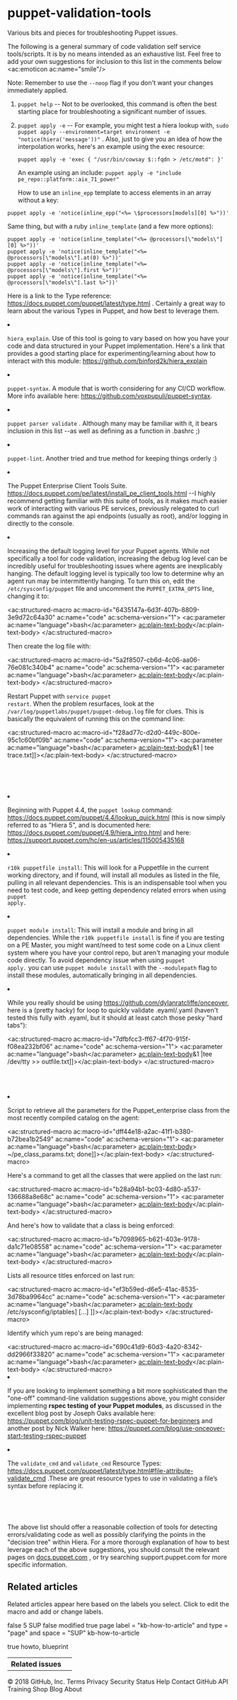 # puppet-validation-tools
Various bits and pieces for troubleshooting Puppet issues.

The following is a general summary of code validation self service tools/scripts. It is by no means intended as an exhaustive list.  Feel free to add your own suggestions for inclusion to this list in the comments below <ac:emoticon ac:name="smile"/>

Note: Remember to use the `--noop` flag if you don't want your changes immediately applied.
  
1. `puppet help` -- Not to be overlooked, this command is often the best starting place for troubleshooting a significant number of issues.
    
2. `puppet apply -e` -- For example, you might test a hiera lookup with, `sudo puppet apply --environment=target environment -e "notice(hiera('message'))"` . 
Also, just to give you an idea of how the interpolation works, here's an example using the exec resource:
      
     `puppet apply -e 'exec { "/usr/bin/cowsay $::fqdn > /etc/motd": }'`
      
      An example using an include:
      `puppet apply -e "include pe_repo::platform::aix_71_power"`
      
      How to use an `inline_epp` template to access elements in an array without a key:
     
```
puppet apply -e 'notice(inline_epp("<%= \$processors[models][0] %>"))'
```
Same thing, but with a ruby `inline_template` (and a few more options):
```
puppet apply -e 'notice(inline_template("<%= @processors[\"models\"][0] %>"))'
puppet apply -e 'notice(inline_template("<%= @processors[\"models\"].at(0) %>"))'
puppet apply -e 'notice(inline_template("<%= @processors[\"models\"].first %>"))'
puppet apply -e 'notice(inline_template("<%= @processors[\"models\"].last %>"))'
```
Here is a link to the Type reference: <a href="https://docs.puppet.com/puppet/latest/type.html">https://docs.puppet.com/puppet/latest/type.html</a> . Certainly a great way to learn about the various Types in Puppet, and how best to leverage them.</p>
    </li>
    <li>
      <p>
        <code>hiera_explain</code>. Use of this tool is going to vary based on how you have your code and data structured in your Puppet implementation. Here's a link that provides a good starting place for experimenting/learning about how to interact with this module: <a href="https://github.com/binford2k/hiera_explain">https://github.com/binford2k/hiera_explain</a>
      </p>
    </li>
    <li>
      <p>
        <code>puppet-syntax</code>. A module that is worth considering for any CI/CD workflow. More info available here: <a href="https://github.com/voxpupuli/puppet-syntax">https://github.com/voxpupuli/puppet-syntax</a>. </p>
    </li>
    <li>
      <p>
        <code>puppet parser validate</code> . Although many may be familiar with it, it bears inclusion in this list --as well as defining as a function in .bashrc ;)</p>
    </li>
    <li>
      <p>
        <code>puppet-lint</code>. Another tried and true method for keeping things orderly :)</p>
    </li>
    <li>
      <p>The Puppet Enterprise Client Tools Suite. <a href="https://docs.puppet.com/pe/latest/install_pe_client_tools.html">https://docs.puppet.com/pe/latest/install_pe_client_tools.html</a> --I <span>highly</span> recommend getting familiar with this suite of tools, as it makes much easier work of interacting with various PE services, previously relegated to curl commands ran against the api endpoints (usually as root), and/or logging in directly to the console.</p>
    </li>
    <li>
      <p>Increasing the default logging level for your Puppet agents. While not specifically a tool for code validation, increasing the debug log level can be incredibly useful for troubleshooting issues where agents are inexplicably hanging. The default logging level is typically too low to determine why an agent run may be intermittently hanging. To turn this on, edit the <code>/etc/sysconfig/puppet</code> file and uncomment the <code>PUPPET_EXTRA_OPTS</code> line, changing it to:</p>
      <ac:structured-macro ac:macro-id="6435147a-6d3f-407b-8809-3e9d72c64a30" ac:name="code" ac:schema-version="1">
        <ac:parameter ac:name="language">bash</ac:parameter>
        <ac:plain-text-body><![CDATA[PUPPET_EXTRA_OPTS="--debug --trace --logdest=/var/log/puppetlabs/puppet/puppet-debug.log" ]]></ac:plain-text-body>
      </ac:structured-macro>
      <p>Then create the log file with:</p>
      <ac:structured-macro ac:macro-id="5a2f8507-cb6d-4c06-aa06-76e081c340b4" ac:name="code" ac:schema-version="1">
        <ac:parameter ac:name="language">bash</ac:parameter>
        <ac:plain-text-body><![CDATA[$touch /var/log/puppetlabs/puppet/puppet-debug.log]]></ac:plain-text-body>
      </ac:structured-macro>
      <p>Restart Puppet with <code>service puppet restart</code>. When the problem resurfaces, look at the <code>/var/log/puppetlabs/puppet/puppet-debug.log</code> file for clues. This is basically the equivalent of running this on the command line:</p>
      <ac:structured-macro ac:macro-id="f28ad77c-d2d0-449c-800e-95c1c60bf09b" ac:name="code" ac:schema-version="1">
        <ac:parameter ac:name="language">bash</ac:parameter>
        <ac:plain-text-body><![CDATA[puppet agent -t --debug --trace 2>&1 | tee trace.txt]]></ac:plain-text-body>
      </ac:structured-macro>
      <p>
        <br/>
      </p>
      <p>
        <br/>
      </p>
    </li>
    <li>
      <p>Beginning with Puppet 4.4, the <code>puppet lookup</code> command: <a href="https://docs.puppet.com/puppet/4.4/lookup_quick.html">https://docs.puppet.com/puppet/4.4/lookup_quick.html</a> (this is now simply referred to as "Hiera 5", and is documented here: <a href="https://docs.puppet.com/puppet/4.9/hiera_intro.html">https://docs.puppet.com/puppet/4.9/hiera_intro.html</a> and here: <a href="https://support.puppet.com/hc/en-us/articles/115005435168">https://support.puppet.com/hc/en-us/articles/115005435168</a>
      </p>
    </li>
    <li>
      <p>
        <code>r10k puppetfile install</code>: This will look for a Puppetfile in the current working directory, and if found, will install all modules as listed in the file, pulling in all relevant dependencies. This is an indispensable tool when you need to test code, and keep getting dependency related errors when using <code>puppet apply.</code>
      </p>
    </li>
    <li>
      <p>
        <code>puppet module install</code>: This will install a module and bring in all dependencies. While the <code>r10k puppetfile install</code> is fine if you are testing on a PE Master, you might want/need to test some code on a Linux client system where you have your control repo, but aren't managing your module code directly. To avoid dependency issue when using <code>puppet apply.</code> you can use <code>puppet module install</code> with the <code>--modulepath</code> flag to install these modules, automatically bringing in all dependencies.</p>
    </li>
    <li>
      <p>While you really should be using <a href="https://github.com/dylanratcliffe/onceover">https://github.com/dylanratcliffe/onceover</a>, here is a (pretty hacky) for loop to quickly validate .eyaml/.yaml (haven't tested this fully with .eyaml, but it should at least catch those pesky "hard tabs"):</p>
      <ac:structured-macro ac:macro-id="7dfbfcc3-ff67-4f70-915f-f08ea232bf06" ac:name="code" ac:schema-version="1">
        <ac:parameter ac:name="language">bash</ac:parameter>
        <ac:plain-text-body><![CDATA[for x in `find . -regex ".*[eyaml][yaml]?" -print`; do ruby -e "require 'yaml'; YAML.load_file('$x')"; echo $x; done 2>&1 |tee /dev/tty >> outfile.txt]]></ac:plain-text-body>
      </ac:structured-macro>
      <p>
        <br/>
        <br/>
      </p>
    </li>
    <li>
      <p>Script to retrieve all the parameters for the Puppet_enterprise class from the most recently compiled catalog on the agent:</p>
      <ac:structured-macro ac:macro-id="dff44e18-a2ac-41f1-b380-b72bea1b2549" ac:name="code" ac:schema-version="1">
        <ac:parameter ac:name="language">bash</ac:parameter>
        <ac:plain-text-body><![CDATA[for x in `find $(puppet agent --configprint client_datadir) -name "*.json" -print`; do echo $x; jq '.resources[] | select(.type == "Class" and .title == "Puppet_enterprise").parameters' $x >> ~/pe_class_params.txt; done]]></ac:plain-text-body>
      </ac:structured-macro>
      <p>Here's a command to get all the classes that were applied on the last run:</p>
      <ac:structured-macro ac:macro-id="b28a94b1-bc03-4d80-a537-136688a8e68c" ac:name="code" ac:schema-version="1">
        <ac:parameter ac:name="language">bash</ac:parameter>
        <ac:plain-text-body><![CDATA[[root@rtreweek ~]# cat $(puppet agent --configprint classfile)
pe_repo
pe_repo::platform::el_7_x86_64
puppet_enterprise
puppet_enterprise::profile::agent
puppet_enterprise::profile::amq::broker
puppet_enterprise::profile::certificate_authority
puppet_enterprise::profile::console
puppet_enterprise::profile::master
puppet_enterprise::profile::master::mcollective
[...]]]></ac:plain-text-body>
      </ac:structured-macro>
      <p>
        <span>And here's how to validate that a class is being enforced:</span>
      </p>
      <ac:structured-macro ac:macro-id="b7098965-b621-403e-9178-da1c71e08558" ac:name="code" ac:schema-version="1">
        <ac:parameter ac:name="language">bash</ac:parameter>
        <ac:plain-text-body><![CDATA[[root@rtreweek ~]# grep docker $(puppet agent --configprint classfile)
docker::params
docker::systemd_reload
docker
docker::repos
docker::install
docker::config
docker::service ]]></ac:plain-text-body>
      </ac:structured-macro>
      <p>
        <span>Lists all resource titles enforced on last run:</span>
      </p>
      <ac:structured-macro ac:macro-id="ef3b59ed-d6e5-41ac-8535-3d78ba9964cc" ac:name="code" ac:schema-version="1">
        <ac:parameter ac:name="language">bash</ac:parameter>
        <ac:plain-text-body><![CDATA[[root@rtreweek state]# cat $(puppet agent --configprint resourcefile)
service[postgresql]
file[/etc/puppetlabs/puppet/routes.yaml]
ini_setting[puppetdbserver]
service[pe-httpd]
firewall[5432 accept - postgres]
puppetdb_conn_validator[puppetdb_conn]
package[postgresql-server]
exec[/sbin/iptables-save > /etc/sysconfig/iptables]
[...] ]]></ac:plain-text-body>
      </ac:structured-macro>
      <div class="page" title="Page 61">
        <div class="layoutArea">
          <div class="column">
            <p>Identify which yum repo's are being managed:</p>
            <ac:structured-macro ac:macro-id="690c41d9-60d3-4a20-8342-dd2966f33820" ac:name="code" ac:schema-version="1">
              <ac:parameter ac:name="language">bash</ac:parameter>
              <ac:plain-text-body><![CDATA[[root@rtreweek state]# grep yumrepo $(puppet agent --configprint resourcefile)
yumrepo[docker]
yumrepo[epel-testing]
yumrepo[epel-testing-debuginfo]
yumrepo[epel-testing-source]
yumrepo[epel]
yumrepo[epel-debuginfo]
yumrepo[epel-source]]]></ac:plain-text-body>
            </ac:structured-macro>
          </div>
        </div>
      </div>
    </li>
    <li>
      <p>If you are looking to implement something a bit more sophisticated than the "one-off" command-line validation suggestions above, you might consider implementing <strong>rspec testing of your Puppet modules</strong>, as discussed in the excellent blog post by Joseph Oaks available here:<span style="color: rgb(34,34,34);"> </span> <a href="https://puppet.com/blog/unit-testing-rspec-puppet-for-beginners">https://puppet.com/blog/unit-testing-rspec-puppet-for-beginners</a> and another post by Nick Walker here: <a href="https://puppet.com/blog/use-onceover-start-testing-rspec-puppet">https://puppet.com/blog/use-onceover-start-testing-rspec-puppet</a>
      </p>
    </li>
    <li>
      <p>The <span style="color: rgb(34,34,34);">
          <code>validate_cmd</code> and <code>validate_cmd</code> Resource Types: <a href="https://docs.puppet.com/puppet/latest/type.html#file-attribute-validate_cmd">https://docs.puppet.com/puppet/latest/type.html#file-attribute-validate_cmd</a> .These are great resource types to use in<span> validating a file’s syntax before replacing it.</span> </span>
      </p>
    </li>
  </ol>
  <br/>
  <p>
    <br/>
  </p>
  <p>
    <span>The above list should offer a reasonable collection of tools for detecting errors/validating code as well as possibly clarifying the points in the "decision tree" within Hiera.  For a more thorough explanation of how to best leverage each of the above suggestions, you should consult the relevant pages on </span> <a href="http://docs.puppet.com/">docs.puppet.com</a> <span>, or try searching support.puppet.com for more specific information.</span>
  </p>
</div>
<h2>Related articles</h2>
<p>
  <ac:placeholder>Related articles appear here based on the labels you select. Click to edit the macro and add or change labels.</ac:placeholder>
</p>
<p>
  <ac:structured-macro ac:macro-id="35b830dd-c4c6-4b5b-954d-6f4101cdfb13" ac:name="contentbylabel" ac:schema-version="3">
    <ac:parameter ac:name="showLabels">false</ac:parameter>
    <ac:parameter ac:name="max">5</ac:parameter>
    <ac:parameter ac:name="spaces">SUP</ac:parameter>
    <ac:parameter ac:name="showSpace">false</ac:parameter>
    <ac:parameter ac:name="sort">modified</ac:parameter>
    <ac:parameter ac:name="reverse">true</ac:parameter>
    <ac:parameter ac:name="type">page</ac:parameter>
    <ac:parameter ac:name="cql">label = "kb-how-to-article" and type = "page" and space = "SUP"</ac:parameter>
    <ac:parameter ac:name="labels">kb-how-to-article</ac:parameter>
  </ac:structured-macro>
</p>
<ac:structured-macro ac:macro-id="41242f26-5bc8-4a7f-80a8-bb90c09ceb39" ac:name="details" ac:schema-version="1">
  <ac:parameter ac:name="hidden">true</ac:parameter>
  <ac:parameter ac:name="id">howto, blueprint</ac:parameter>
  <ac:rich-text-body>
    <table class="wrapped">
      <tbody>
        <tr>
          <th>Related issues</th>
          <td>
            <br/>
          </td>
        </tr>
      </tbody>
    </table>
  </ac:rich-text-body>
</ac:structured-macro>
© 2018 GitHub, Inc.
Terms
Privacy
Security
Status
Help
Contact GitHub
API
Training
Shop
Blog
About
